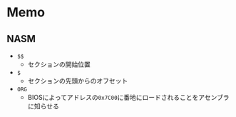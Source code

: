 # Memo

## NASM

- `$$`
  - セクションの開始位置
- `$`
  - セクションの先頭からのオフセット
- `ORG`
  - BIOSによってアドレスの`0x7C00`に番地にロードされることをアセンブラに知らせる
